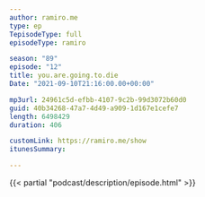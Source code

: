 ```yaml
---
author: ramiro.me
type: ep
TepisodeType: full
episodeType: ramiro

season: "89"
episode: "12"
title: you.are.going.to.die
Date: "2021-09-10T21:16:00.00+00:00"

mp3url: 24961c5d-efbb-4107-9c2b-99d3072b60d0
guid: 40b34268-47a7-4d49-a909-1d167e1cefe7
length: 6498429
duration: 406

customLink: https://ramiro.me/show
itunesSummary:

---
```

{{< partial "podcast/description/episode.html" >}}
